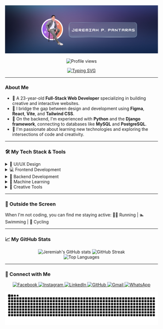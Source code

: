 <p align="center">
  <img src="https://raw.githubusercontent.com/Yirmeyahuu/Yirmeyahuu/main/assets/banner.png" alt="Header Banner">
</p>

<p align="center">
  <img src="https://komarev.com/ghpvc/?username=yirmeyahuu&label=PROFILE+VIEWS&color=0e75b6&style=flat" alt="Profile views" />
</p>

<p align="center">
  <a href="https://github.com/Yirmeyahuu">
    <img src="https://readme-typing-svg.herokuapp.com?font=Poppins&size=24&pause=1000&color=00a6f4&center=true&vCenter=true&width=550&lines=Hi%2C+I'm+Jeremiah+P.+Pantaras+%F0%9F%91%8B;A+Full-Stack+Web+Developer;A+Creative+UI%2FX+Designer;From+Bacolod+City%2C+Philippines+%F0%9F%87%B5%F0%9F%87%AD" alt="Typing SVG" />
  </a>
</p>

---

### About Me

- 🎯 A 23-year-old **Full-Stack Web Developer** specializing in building creative and interactive websites.
- 🎨 I bridge the gap between design and development using **Figma**, **React**, **Vite**, and **Tailwind CSS**.
- 🧠 On the backend, I'm experienced with **Python** and the **Django framework**, connecting to databases like **MySQL** and **PostgreSQL**.
- 🌱 I'm passionate about learning new technologies and exploring the intersections of code and creativity.

---

### 🛠️ My Tech Stack & Tools

<details>
  <summary>🎨 UI/UX Design</summary>
  <p align="left">
    <img src="https://img.shields.io/badge/-Figma-F24E1E?logo=figma&logoColor=white&style=flat" alt="Figma">
    <img src="https://img.shields.io/badge/-Framer-0055FF?logo=framer&logoColor=white&style=flat" alt="Framer">
  </p>
</details>

<details>
  <summary>💻 Frontend Development</summary>
  <p align="left">
    <img src="https://img.shields.io/badge/-React-61DAFB?logo=react&logoColor=000&style=flat" alt="React">
    <img src="https://img.shields.io/badge/-Vite-646CFF?logo=vite&logoColor=fff&style=flat" alt="Vite">
    <img src="https://img.shields.io/badge/-TailwindCSS-06B6D4?logo=tailwind-css&logoColor=fff&style=flat" alt="Tailwind CSS">
    <img src="https://img.shields.io/badge/-HTML5-E34F26?logo=html5&logoColor=fff&style=flat" alt="HTML5">
    <img src="https://img.shields.io/badge/-CSS3-1572B6?logo=css3&logoColor=fff&style=flat" alt="CSS3">
    <img src="https://img.shields.io/badge/-Bootstrap-7952B3?logo=bootstrap&logoColor=fff&style=flat" alt="Bootstrap">
  </p>
</details>

<details>
  <summary>🧠 Backend Development</summary>
  <p align="left">
    <img src="https://img.shields.io/badge/-Python-3776AB?logo=python&logoColor=fff&style=flat" alt="Python">
    <img src="https://img.shields.io/badge/-Django-092E20?logo=django&logoColor=fff&style=flat" alt="Django">
    <img src="https://img.shields.io/badge/-MySQL-4479A1?logo=mysql&logoColor=fff&style=flat" alt="MySQL">
    <img src="https://img.shields.io/badge/-Firestore-FFCA28?logo=firebase&logoColor=000&style=flat" alt="Firestore">
  </p>
</details>

<details>
  <summary>🤖 Machine Learning</summary>
  <p align="left">
    <img src="https://img.shields.io/badge/-NumPy-013243?logo=numpy&logoColor=fff&style=flat" alt="NumPy">
    <img src="https://img.shields.io/badge/-Pandas-150458?logo=pandas&logoColor=fff&style=flat" alt="Pandas">
    <img src="https://img.shields.io/badge/-Scikit--Learn-F7931E?logo=scikit-learn&logoColor=fff&style=flat" alt="Scikit-Learn">
    <img src="https://img.shields.io/badge/-TensorFlow-FF6F00?logo=tensorflow&logoColor=fff&style=flat" alt="TensorFlow">
    <img src="https://img.shields.io/badge/-PyTorch-EE4C2C?logo=pytorch&logoColor=fff&style=flat" alt="PyTorch">
  </p>
</details>

<details>
  <summary>🎨 Creative Tools</summary>
  <p align="left">
    <img src="https://img.shields.io/badge/-Photoshop-31A8FF?logo=adobe-photoshop&logoColor=fff&style=flat" alt="Photoshop">
    <img src="https://img.shields.io/badge/-Lightroom-31A8FF?logo=adobe-lightroom&logoColor=fff&style=flat" alt="Lightroom">
    <img src="https://img.shields.io/badge/-Illustrator-FF9A00?logo=adobe-illustrator&logoColor=fff&style=flat" alt="Illustrator">
    <img src="https://img.shields.io/badge/-Premiere%20Pro-9999FF?logo=adobe-premiere-pro&logoColor=fff&style=flat" alt="Premiere Pro">
    <img src="https://img.shields.io/badge/-After%20Effects-9999FF?logo=adobe-after-effects&logoColor=fff&style=flat" alt="After Effects">
    <img src="https://img.shields.io/badge/-DaVinci%20Resolve%2020-1C1C1C?logo=blackmagicdesign&logoColor=FBBF24&style=flat" alt="DaVinci Resolve">
  </p>
</details>

---

### 🌱 Outside the Screen

When I'm not coding, you can find me staying active: 🏃‍♂️ Running | 🏊 Swimming | 🚴 Cycling

---

### 📈 My GitHub Stats

<p align="center">
  <img src="https://github-readme-stats.vercel.app/api?username=Yirmeyahuu&show_icons=true&theme=tokyonight&rank_icon=github" alt="Jeremiah's GitHub stats">
  <img src="https://github-readme-streak-stats.herokuapp.com?user=Yirmeyahuu&theme=tokyonight&date_format=M%20j%5B%2C%20Y%5D" alt="GitHub Streak">
  <br>
  <img src="https://github-readme-stats.vercel.app/api/top-langs/?username=Yirmeyahuu&layout=compact&theme=tokyonight" alt="Top Languages">
</p>

---

### 📱 Connect with Me

<p align="center">
  <a href="https://facebook.com/https.poypoymignon" target="_blank">
    <img src="https://img.shields.io/badge/Facebook-1877F2?style=flat&logo=facebook&logoColor=white" alt="Facebook">
  </a>
  <a href="https://instagram.com/poypoy.div" target="_blank">
    <img src="https://img.shields.io/badge/Instagram-E4405F?style=flat&logo=instagram&logoColor=white" alt="Instagram">
  </a>
  <a href="https://www.linkedin.com/in/jeremiah-pantaras-47092b368/" target="_blank">
    <img src="https://img.shields.io/badge/LinkedIn-0A66C2?style=flat&logo=linkedin&logoColor=white" alt="LinkedIn">
  </a>
  <a href="https://github.com/Yirmeyahuu" target="_blank">
    <img src="https://img.shields.io/badge/GitHub-171515?style=flat&logo=github&logoColor=white" alt="GitHub">
  </a>
  <a href="mailto:jeremiahpantaras@gmail.com">
    <img src="https://img.shields.io/badge/Gmail-D14836?style=flat&logo=gmail&logoColor=white" alt="Gmail">
  </a>
  <a href="https://wa.me/(+63)9085608811" target="_blank">
    <img src="https://img.shields.io/badge/WhatsApp-25D366?style=flat&logo=whatsapp&logoColor=white" alt="WhatsApp">
  </a>
</p>

<p align="center">
  <img src="https://raw.githubusercontent.com/Yirmeyahuu/Yirmeyahuu/output/github-contribution-grid-snake.svg" alt="contribution snake">
</p>
